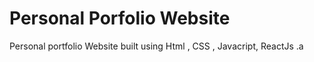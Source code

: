 # Personal Porfolio Website

Personal portfolio Website built using Html , CSS , Javacript, ReactJs .a
